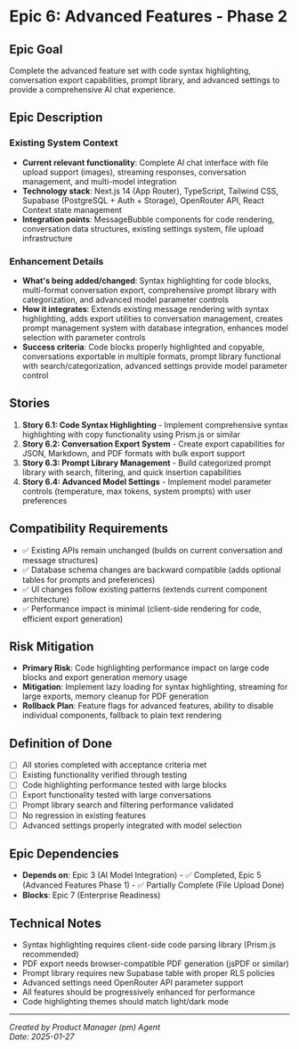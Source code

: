 # Epic 6: Advanced Features - Phase 2

## Epic Goal
Complete the advanced feature set with code syntax highlighting, conversation export capabilities, prompt library, and advanced settings to provide a comprehensive AI chat experience.

## Epic Description

### Existing System Context
- **Current relevant functionality**: Complete AI chat interface with file upload support (images), streaming responses, conversation management, and multi-model integration
- **Technology stack**: Next.js 14 (App Router), TypeScript, Tailwind CSS, Supabase (PostgreSQL + Auth + Storage), OpenRouter API, React Context state management
- **Integration points**: MessageBubble components for code rendering, conversation data structures, existing settings system, file upload infrastructure

### Enhancement Details
- **What's being added/changed**: Syntax highlighting for code blocks, multi-format conversation export, comprehensive prompt library with categorization, and advanced model parameter controls
- **How it integrates**: Extends existing message rendering with syntax highlighting, adds export utilities to conversation management, creates prompt management system with database integration, enhances model selection with parameter controls
- **Success criteria**: Code blocks properly highlighted and copyable, conversations exportable in multiple formats, prompt library functional with search/categorization, advanced settings provide model parameter control

## Stories

1. **Story 6.1: Code Syntax Highlighting** - Implement comprehensive syntax highlighting with copy functionality using Prism.js or similar
2. **Story 6.2: Conversation Export System** - Create export capabilities for JSON, Markdown, and PDF formats with bulk export support
3. **Story 6.3: Prompt Library Management** - Build categorized prompt library with search, filtering, and quick insertion capabilities
4. **Story 6.4: Advanced Model Settings** - Implement model parameter controls (temperature, max tokens, system prompts) with user preferences

## Compatibility Requirements

- ✅ Existing APIs remain unchanged (builds on current conversation and message structures)
- ✅ Database schema changes are backward compatible (adds optional tables for prompts and preferences)
- ✅ UI changes follow existing patterns (extends current component architecture)
- ✅ Performance impact is minimal (client-side rendering for code, efficient export generation)

## Risk Mitigation

- **Primary Risk**: Code highlighting performance impact on large code blocks and export generation memory usage
- **Mitigation**: Implement lazy loading for syntax highlighting, streaming for large exports, memory cleanup for PDF generation
- **Rollback Plan**: Feature flags for advanced features, ability to disable individual components, fallback to plain text rendering

## Definition of Done

- [ ] All stories completed with acceptance criteria met
- [ ] Existing functionality verified through testing
- [ ] Code highlighting performance tested with large blocks
- [ ] Export functionality tested with large conversations
- [ ] Prompt library search and filtering performance validated
- [ ] No regression in existing features
- [ ] Advanced settings properly integrated with model selection

## Epic Dependencies

- **Depends on**: Epic 3 (AI Model Integration) - ✅ Completed, Epic 5 (Advanced Features Phase 1) - ✅ Partially Complete (File Upload Done)
- **Blocks**: Epic 7 (Enterprise Readiness)

## Technical Notes

- Syntax highlighting requires client-side code parsing library (Prism.js recommended)
- PDF export needs browser-compatible PDF generation (jsPDF or similar)
- Prompt library requires new Supabase table with proper RLS policies
- Advanced settings need OpenRouter API parameter support
- All features should be progressively enhanced for performance
- Code highlighting themes should match light/dark mode

---

*Created by Product Manager (pm) Agent*  
*Date: 2025-01-27*